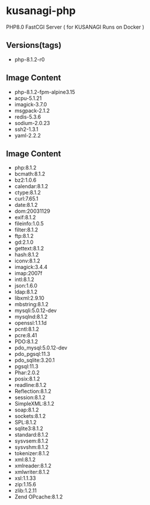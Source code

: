 # kusanagi-php
PHP8.0 FastCGI Server ( for KUSANAGI Runs on Docker )

## Versions(tags)
- php-8.1.2-r0

## Image Content
- php-8.1.2-fpm-alpine3.15
- acpu-5.1.21
- imagick-3.7.0
- msgpack-2.1.2
- redis-5.3.6
- sodium-2.0.23
- ssh2-1.3.1
- yaml-2.2.2

## Image Content
- php:8.1.2
- bcmath:8.1.2
- bz2:1.0.6
- calendar:8.1.2
- ctype:8.1.2
- curl:7.65.1
- date:8.1.2
- dom:20031129
- exif:8.1.2
- fileinfo:1.0.5
- filter:8.1.2
- ftp:8.1.2
- gd:2.1.0
- gettext:8.1.2
- hash:8.1.2
- iconv:8.1.2
- imagick:3.4.4
- imap:2007f
- intl:8.1.2
- json:1.6.0
- ldap:8.1.2
- libxml:2.9.10
- mbstring:8.1.2
- mysqli:5.0.12-dev
- mysqlnd:8.1.2
- openssl:1.1.1d
- pcntl:8.1.2
- pcre:8.41
- PDO:8.1.2
- pdo_mysql:5.0.12-dev
- pdo_pgsql:11.3
- pdo_sqlite:3.20.1
- pgsql:11.3
- Phar:2.0.2
- posix:8.1.2
- readline:8.1.2
- Reflection:8.1.2
- session:8.1.2
- SimpleXML:8.1.2
- soap:8.1.2
- sockets:8.1.2
- SPL:8.1.2
- sqlite3:8.1.2
- standard:8.1.2
- sysvsem:8.1.2
- sysvshm:8.1.2
- tokenizer:8.1.2
- xml:8.1.2
- xmlreader:8.1.2
- xmlwriter:8.1.2
- xsl:1.1.33
- zip:1.15.6
- zlib:1.2.11
- Zend OPcache:8.1.2

